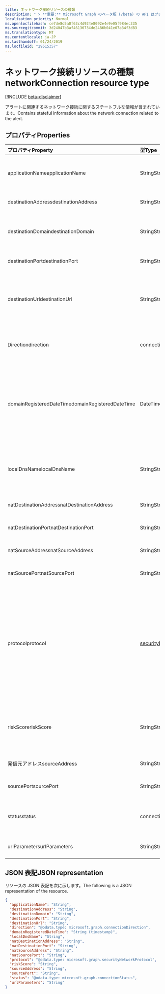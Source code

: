 ```yaml
---
title: ネットワーク接続リソースの種類
description: " > **重要:** Microsoft Graph のベータ版 (/beta) の API はプレビュー中であるため、変更されることがあります。 実稼働アプリケーションでこれらの API を使用することは、サポートされていません。"
localization_priority: Normal
ms.openlocfilehash: ce7de8d5a0f63c4d924e8092e4e9e05f984ec335
ms.sourcegitcommit: 3d24047b3af46136734de2486b041e67a34f3d83
ms.translationtype: MT
ms.contentlocale: ja-JP
ms.lasthandoff: 01/24/2019
ms.locfileid: "29515357"
---
```

# <a name="networkconnection-resource-type"></a><span data-ttu-id="fa482-104">ネットワーク接続リソースの種類</span><span class="sxs-lookup"><span data-stu-id="fa482-104">networkConnection resource type</span></span>

 [!INCLUDE [beta-disclaimer](../../includes/beta-disclaimer.md)]

<span data-ttu-id="fa482-105">アラートに関連するネットワーク接続に関するステートフルな情報が含まれています。</span><span class="sxs-lookup"><span data-stu-id="fa482-105">Contains stateful information about the network connection related to the alert.</span></span>

## <a name="properties"></a><span data-ttu-id="fa482-106">プロパティ</span><span class="sxs-lookup"><span data-stu-id="fa482-106">Properties</span></span>

| <span data-ttu-id="fa482-107">プロパティ</span><span class="sxs-lookup"><span data-stu-id="fa482-107">Property</span></span>   | <span data-ttu-id="fa482-108">型</span><span class="sxs-lookup"><span data-stu-id="fa482-108">Type</span></span>|<span data-ttu-id="fa482-109">説明</span><span class="sxs-lookup"><span data-stu-id="fa482-109">Description</span></span>|
|:---------------|:--------|:----------|
|<span data-ttu-id="fa482-110">applicationName</span><span class="sxs-lookup"><span data-stu-id="fa482-110">applicationName</span></span>|<span data-ttu-id="fa482-111">String</span><span class="sxs-lookup"><span data-stu-id="fa482-111">String</span></span>|<span data-ttu-id="fa482-112">ネットワーク接続 (たとえば、Facebook、SMTP など) を管理するアプリケーションの名前です。</span><span class="sxs-lookup"><span data-stu-id="fa482-112">Name of the application managing the network connection (for example, Facebook, SMTP, etc.).</span></span>|
|<span data-ttu-id="fa482-113">destinationAddress</span><span class="sxs-lookup"><span data-stu-id="fa482-113">destinationAddress</span></span>|<span data-ttu-id="fa482-114">String</span><span class="sxs-lookup"><span data-stu-id="fa482-114">String</span></span>|<span data-ttu-id="fa482-115">宛先 IP アドレス (ネットワーク接続)。</span><span class="sxs-lookup"><span data-stu-id="fa482-115">Destination IP address (of the network connection).</span></span>|
|<span data-ttu-id="fa482-116">destinationDomain</span><span class="sxs-lookup"><span data-stu-id="fa482-116">destinationDomain</span></span>|<span data-ttu-id="fa482-117">String</span><span class="sxs-lookup"><span data-stu-id="fa482-117">String</span></span>|<span data-ttu-id="fa482-118">リンク先の URL のリンク先のドメイン部分です。</span><span class="sxs-lookup"><span data-stu-id="fa482-118">Destination domain portion of the destination URL.</span></span> <span data-ttu-id="fa482-119">(たとえば ' www.contoso.com')。</span><span class="sxs-lookup"><span data-stu-id="fa482-119">(for example 'www.contoso.com').</span></span>|
|<span data-ttu-id="fa482-120">destinationPort</span><span class="sxs-lookup"><span data-stu-id="fa482-120">destinationPort</span></span>|<span data-ttu-id="fa482-121">String</span><span class="sxs-lookup"><span data-stu-id="fa482-121">String</span></span>|<span data-ttu-id="fa482-122">宛先ポート (ネットワーク接続)。</span><span class="sxs-lookup"><span data-stu-id="fa482-122">Destination port (of the network connection).</span></span>|
|<span data-ttu-id="fa482-123">destinationUrl</span><span class="sxs-lookup"><span data-stu-id="fa482-123">destinationUrl</span></span>|<span data-ttu-id="fa482-124">String</span><span class="sxs-lookup"><span data-stu-id="fa482-124">String</span></span>|<span data-ttu-id="fa482-125">ネットワークの接続の URL または URI 文字列のパラメーターを除外します。</span><span class="sxs-lookup"><span data-stu-id="fa482-125">Network connection URL/URI string - excluding parameters.</span></span> <span data-ttu-id="fa482-126">(たとえば ' www.contoso.com/products/default.html')</span><span class="sxs-lookup"><span data-stu-id="fa482-126">(for example 'www.contoso.com/products/default.html')</span></span>|
|<span data-ttu-id="fa482-127">Direction</span><span class="sxs-lookup"><span data-stu-id="fa482-127">direction</span></span>|<span data-ttu-id="fa482-128">connectionDirection</span><span class="sxs-lookup"><span data-stu-id="fa482-128">connectionDirection</span></span>|<span data-ttu-id="fa482-129">ネットワーク接続の方向です。</span><span class="sxs-lookup"><span data-stu-id="fa482-129">Network connection direction.</span></span> <span data-ttu-id="fa482-130">可能な値は、`unknown`、`inbound`、`outbound` です。</span><span class="sxs-lookup"><span data-stu-id="fa482-130">Possible values are: `unknown`, `inbound`, `outbound`.</span></span>|
|<span data-ttu-id="fa482-131">domainRegisteredDateTime</span><span class="sxs-lookup"><span data-stu-id="fa482-131">domainRegisteredDateTime</span></span>|<span data-ttu-id="fa482-132">DateTimeOffset</span><span class="sxs-lookup"><span data-stu-id="fa482-132">DateTimeOffset</span></span>|<span data-ttu-id="fa482-133">移行先のドメインが登録された日付です。</span><span class="sxs-lookup"><span data-stu-id="fa482-133">Date when the destination domain was registered.</span></span> <span data-ttu-id="fa482-134">Timestamp 型は、ISO 8601 形式を使用して日付と時刻の情報を表し、常に UTC 時間です。</span><span class="sxs-lookup"><span data-stu-id="fa482-134">The Timestamp type represents date and time information using ISO 8601 format and is always in UTC time.</span></span> <span data-ttu-id="fa482-135">たとえば、2014 年 1 月 1 日午前 0 時 (UTC) は、次のようになります。`'2014-01-01T00:00:00Z'`</span><span class="sxs-lookup"><span data-stu-id="fa482-135">For example, midnight UTC on Jan 1, 2014 would look like this: `'2014-01-01T00:00:00Z'`</span></span>|
|<span data-ttu-id="fa482-136">localDnsName</span><span class="sxs-lookup"><span data-stu-id="fa482-136">localDnsName</span></span>|<span data-ttu-id="fa482-137">String</span><span class="sxs-lookup"><span data-stu-id="fa482-137">String</span></span>|<span data-ttu-id="fa482-138">ローカル DNS 名前解決などの場合に 'ホスト' ファイルが改ざんされて)、ホストのローカル DNS キャッシュに表示されています。</span><span class="sxs-lookup"><span data-stu-id="fa482-138">The local DNS name resolution as it appears in the host's local DNS cache (for example, in case the 'hosts' file was tampered with).</span></span>|
|<span data-ttu-id="fa482-139">natDestinationAddress</span><span class="sxs-lookup"><span data-stu-id="fa482-139">natDestinationAddress</span></span>|<span data-ttu-id="fa482-140">String</span><span class="sxs-lookup"><span data-stu-id="fa482-140">String</span></span>|<span data-ttu-id="fa482-141">ネットワーク アドレス変換の宛先 IP アドレスを示します。</span><span class="sxs-lookup"><span data-stu-id="fa482-141">Network Address Translation destination IP address.</span></span>|
|<span data-ttu-id="fa482-142">natDestinationPort</span><span class="sxs-lookup"><span data-stu-id="fa482-142">natDestinationPort</span></span>|<span data-ttu-id="fa482-143">String</span><span class="sxs-lookup"><span data-stu-id="fa482-143">String</span></span>|<span data-ttu-id="fa482-144">ネットワーク アドレス変換の送信先のポートを示します。</span><span class="sxs-lookup"><span data-stu-id="fa482-144">Network Address Translation destination port.</span></span>|
|<span data-ttu-id="fa482-145">natSourceAddress</span><span class="sxs-lookup"><span data-stu-id="fa482-145">natSourceAddress</span></span>|<span data-ttu-id="fa482-146">String</span><span class="sxs-lookup"><span data-stu-id="fa482-146">String</span></span>|<span data-ttu-id="fa482-147">ネットワーク アドレス変換の送信元 IP アドレスです。</span><span class="sxs-lookup"><span data-stu-id="fa482-147">Network Address Translation source IP address.</span></span>|
|<span data-ttu-id="fa482-148">natSourcePort</span><span class="sxs-lookup"><span data-stu-id="fa482-148">natSourcePort</span></span>|<span data-ttu-id="fa482-149">String</span><span class="sxs-lookup"><span data-stu-id="fa482-149">String</span></span>|<span data-ttu-id="fa482-150">ネットワーク アドレス変換のソース ポートです。</span><span class="sxs-lookup"><span data-stu-id="fa482-150">Network Address Translation source port.</span></span>|
|<span data-ttu-id="fa482-151">protocol</span><span class="sxs-lookup"><span data-stu-id="fa482-151">protocol</span></span>|[<span data-ttu-id="fa482-152">securityNetworkProtocol</span><span class="sxs-lookup"><span data-stu-id="fa482-152">securityNetworkProtocol</span></span>](securitynetworkprotocolenumtype.md)|<span data-ttu-id="fa482-153">ネットワーク プロトコルです。</span><span class="sxs-lookup"><span data-stu-id="fa482-153">Network protocol.</span></span> <span data-ttu-id="fa482-154">使用可能な値: `unknown`、 `ip`、 `icmp`、 `igmp`、 `ggp`、 `ipv4`、 `tcp`、 `pup`、 `udp`、 `idp`、 `ipv6`、 `ipv6RoutingHeader`、 `ipv6FragmentHeader`、 `ipSecEncapsulatingSecurityPayload`、 `ipSecAuthenticationHeader`、 `icmpV6`、 `ipv6NoNextHeader`、 `ipv6DestinationOptions`、 `nd`, `raw`, `ipx`, `spx`, `spxII`.</span><span class="sxs-lookup"><span data-stu-id="fa482-154">Possible values are: `unknown`, `ip`, `icmp`, `igmp`, `ggp`, `ipv4`, `tcp`, `pup`, `udp`, `idp`, `ipv6`, `ipv6RoutingHeader`, `ipv6FragmentHeader`, `ipSecEncapsulatingSecurityPayload`, `ipSecAuthenticationHeader`, `icmpV6`, `ipv6NoNextHeader`, `ipv6DestinationOptions`, `nd`, `raw`, `ipx`, `spx`, `spxII`.</span></span>|
|<span data-ttu-id="fa482-155">riskScore</span><span class="sxs-lookup"><span data-stu-id="fa482-155">riskScore</span></span>|<span data-ttu-id="fa482-156">String</span><span class="sxs-lookup"><span data-stu-id="fa482-156">String</span></span>|<span data-ttu-id="fa482-157">プロバイダー生成された計算されるスコアのネットワーク接続の可能性があります。</span><span class="sxs-lookup"><span data-stu-id="fa482-157">Provider generated/calculated risk score of the network connection.</span></span> <span data-ttu-id="fa482-158">0 - 1 パーセントに相当する値の範囲をお勧めします。</span><span class="sxs-lookup"><span data-stu-id="fa482-158">Recommended value range of 0-1, which equates to a percentage.</span></span>|
|<span data-ttu-id="fa482-159">発信元アドレス</span><span class="sxs-lookup"><span data-stu-id="fa482-159">sourceAddress</span></span>|<span data-ttu-id="fa482-160">String</span><span class="sxs-lookup"><span data-stu-id="fa482-160">String</span></span>|<span data-ttu-id="fa482-161">(ネットワーク接続) の IP アドレスをソース (つまり原点)。</span><span class="sxs-lookup"><span data-stu-id="fa482-161">Source (i.e. origin) IP address (of the network connection).</span></span>|
|<span data-ttu-id="fa482-162">sourcePort</span><span class="sxs-lookup"><span data-stu-id="fa482-162">sourcePort</span></span>|<span data-ttu-id="fa482-163">String</span><span class="sxs-lookup"><span data-stu-id="fa482-163">String</span></span>|<span data-ttu-id="fa482-164">(ネットワーク接続) の IP ポートをソース (つまり原点)。</span><span class="sxs-lookup"><span data-stu-id="fa482-164">Source (i.e. origin) IP port (of the network connection).</span></span>|
|<span data-ttu-id="fa482-165">status</span><span class="sxs-lookup"><span data-stu-id="fa482-165">status</span></span>|<span data-ttu-id="fa482-166">connectionStatus</span><span class="sxs-lookup"><span data-stu-id="fa482-166">connectionStatus</span></span>|<span data-ttu-id="fa482-167">ネットワーク接続の状態です。</span><span class="sxs-lookup"><span data-stu-id="fa482-167">Network connection status.</span></span> <span data-ttu-id="fa482-168">可能な値は、`unknown`、`attempted`、`succeeded`、`blocked`、`failed` です。</span><span class="sxs-lookup"><span data-stu-id="fa482-168">Possible values are: `unknown`, `attempted`, `succeeded`, `blocked`, `failed`.</span></span>|
|<span data-ttu-id="fa482-169">urlParameters</span><span class="sxs-lookup"><span data-stu-id="fa482-169">urlParameters</span></span>|<span data-ttu-id="fa482-170">String</span><span class="sxs-lookup"><span data-stu-id="fa482-170">String</span></span>|<span data-ttu-id="fa482-171">リンク先の URL のパラメーター (サフィックス) にします。</span><span class="sxs-lookup"><span data-stu-id="fa482-171">Parameters (suffix) of the destination URL.</span></span>|

## <a name="json-representation"></a><span data-ttu-id="fa482-172">JSON 表記</span><span class="sxs-lookup"><span data-stu-id="fa482-172">JSON representation</span></span>

<span data-ttu-id="fa482-173">リソースの JSON 表記を次に示します。</span><span class="sxs-lookup"><span data-stu-id="fa482-173">The following is a JSON representation of the resource.</span></span>

<!-- {
  "blockType": "resource",
  "optionalProperties": [

  ],
  "@odata.type": "microsoft.graph.networkConnection"
}-->

```json
{
  "applicationName": "String",
  "destinationAddress": "String",
  "destinationDomain": "String",
  "destinationPort": "String",
  "destinationUrl": "String",
  "direction": "@odata.type: microsoft.graph.connectionDirection",
  "domainRegisteredDateTime": "String (timestamp)",
  "localDnsName": "String",
  "natDestinationAddress": "String",
  "natDestinationPort": "String",
  "natSourceAddress": "String",
  "natSourcePort": "String",
  "protocol": "@odata.type: microsoft.graph.securityNetworkProtocol",
  "riskScore": "String",
  "sourceAddress": "String",
  "sourcePort": "String",
  "status": "@odata.type: microsoft.graph.connectionStatus",
  "urlParameters": "String"
}

```

<!-- uuid: 8fcb5dbc-d5aa-4681-8e31-b001d5168d79
2015-10-25 14:57:30 UTC -->
<!--
{
  "type": "#page.annotation",
  "description": "networkConnection resource",
  "keywords": "",
  "section": "documentation",
  "tocPath": "",
  "suppressions": [
    "Error: /api-reference/beta/resources/networkconnection.md:\r\n      Exception processing links.\r\n    System.ArgumentException: Link Definition was null. Link text: !INCLUDE [beta-disclaimer](../../includes/beta-disclaimer.md)\r\n      at ApiDoctor.Validation.DocFile.get_LinkDestinations()\r\n      at ApiDoctor.Validation.DocSet.ValidateLinks(Boolean includeWarnings, String[] relativePathForFiles, IssueLogger issues, Boolean requireFilenameCaseMatch, Boolean printOrphanedFiles)"
  ]
}
-->
